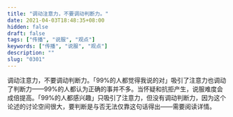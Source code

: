 ```yaml
---
title: "调动注意力，不要调动判断力。"
date: 2021-04-03T18:48:35+08:00
hidden: false
draft: false
tags: ["传播", "说服", "观点"]
keywords: ["传播", "说服", "观点"]
description: ""
slug: "0301"
---
```


调动注意力，不要调动判断力。「99%的人都觉得我说的对」吸引了注意力也调动了判断力——99%的人都认为正确的事并不多。当怀疑和抗拒产生，说服难度会成倍提高。「99%的人都感兴趣」只吸引了注意力，但没有调动判断力，因为这个论述的讨论空间很大，要判断是与否无法仅靠这句话得出——需要阅读详情。

